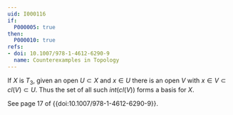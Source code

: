 ```yaml
---
uid: I000116
if:
  P000005: true
then:
  P000010: true
refs:
- doi: 10.1007/978-1-4612-6290-9
  name: Counterexamples in Topology
---
```


If $X$ is $T_3$, given an open $U \subset X$ and $x \in U$ there is an open $V$ with $x \in V \subset cl(V) \subset U$. Thus the set of all such $int(cl(V))$ forms a basis for $X$.

See page 17 of {{doi:10.1007/978-1-4612-6290-9}}.
